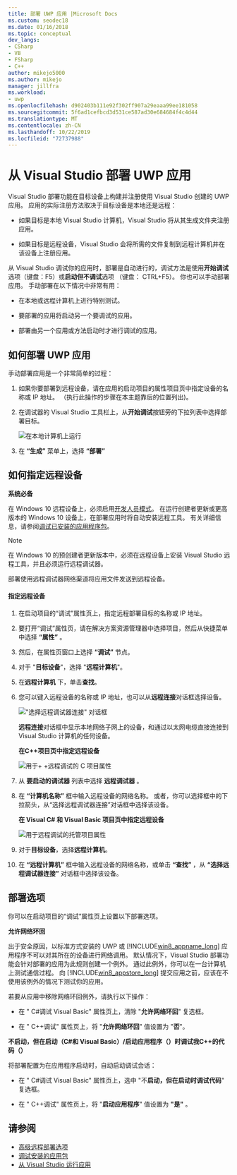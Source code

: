 ```yaml
---
title: 部署 UWP 应用 |Microsoft Docs
ms.custom: seodec18
ms.date: 01/16/2018
ms.topic: conceptual
dev_langs:
- CSharp
- VB
- FSharp
- C++
author: mikejo5000
ms.author: mikejo
manager: jillfra
ms.workload:
- uwp
ms.openlocfilehash: d902403b111e92f302ff907a29eaaa99ee181058
ms.sourcegitcommit: 5f6ad1cefbcd3d531ce587ad30e684684f4c4d44
ms.translationtype: MT
ms.contentlocale: zh-CN
ms.lasthandoff: 10/22/2019
ms.locfileid: "72737988"
---
```

# <a name="deploy-uwp-apps-from-visual-studio"></a>从 Visual Studio 部署 UWP 应用

Visual Studio 部署功能在目标设备上构建并注册使用 Visual Studio 创建的 UWP 应用。 应用的实际注册方法取决于目标设备是本地还是远程：

- 如果目标是本地 Visual Studio 计算机，Visual Studio 将从其生成文件夹注册应用。

- 如果目标是远程设备，Visual Studio 会将所需的文件复制到远程计算机并在该设备上注册应用。

从 Visual Studio 调试你的应用时，部署是自动进行的，调试方法是使用**开始调试**选项（键盘：F5）或**启动但不调试**选项 （键盘： CTRL+F5）。 你也可以手动部署应用。 手动部署在以下情况中非常有用：

- 在本地或远程计算机上进行特别测试。

- 要部署的应用将启动另一个要调试的应用。

- 部署由另一个应用或方法启动时才进行调试的应用。

## <a name="BKMK_How_to_deploy_a_Windows_Store_app"></a>如何部署 UWP 应用
 手动部署应用是一个非常简单的过程：

1. 如果你要部署到远程设备，请在应用的启动项目的属性项目页中指定设备的名称或 IP 地址。 （执行此操作的步骤在本主题靠后的位置列出)。

2. 在调试器的 Visual Studio 工具栏上，从**开始调试**按钮旁的下拉列表中选择部署目标。

     ![在本地计算机上运行](../debugger/media/vsrun_f5_local.png "VSRUN_F5_Local")

3. 在 **“生成”** 菜单上，选择 **“部署”**

## <a name="BKMK_How_to_specify_a_remote_device"></a> 如何指定远程设备

**系统必备**

在 Windows 10 远程设备上，必须启用[开发人员模式](/windows/uwp/get-started/enable-your-device-for-development)。 在运行创建者更新或更高版本的 Windows 10 设备上，在部署应用时将自动安装远程工具。 有关详细信息，请参阅[调试已安装的应用程序包](../debugger/debug-installed-app-package.md)。

> [!NOTE]
> 在 Windows 10 的预创建者更新版本中，必须在远程设备上安装 Visual Studio 远程工具，并且必须运行远程调试器。

部署使用远程调试器网络渠道将应用文件发送到远程设备。

#### <a name="to-specify-a-remote-device"></a>指定远程设备

1. 在启动项目的“调试”属性页上，指定远程部署目标的名称或 IP 地址。

2. 要打开“调试”属性页，请在解决方案资源管理器中选择项目，然后从快捷菜单中选择 **“属性”** 。

3. 然后，在属性页窗口上选择 **“调试”** 节点。

4. 对于 "**目标设备**"，选择 "**远程计算机**"。

5. 在**远程计算机** 下，单击**查找**。

6. 您可以键入远程设备的名称或 IP 地址，也可以从**远程连接**对话框选择设备。

    !["选择远程调试器连接" 对话框](../debugger/media/vsrun_selectremotedebuggerdlg.png "VSRUN_SelectRemoteDebuggerDlg")

    **远程连接**对话框中显示本地网络子网上的设备，和通过以太网电缆直接连接到 Visual Studio 计算机的任何设备。

   **在C++项目页中指定远程设备**

   ![用于&#43; &#43;远程调试的 C 项目属性](../debugger/media/vsrun_cpp_projprop_remote.png "VSRUN_CPP_ProjProp_Remote")

7. 从 **要启动的调试器** 列表中选择 **远程调试器** 。

8. 在 **“计算机名称”** 框中输入远程设备的网络名称。 或者，你可以选择框中的下拉箭头，从“选择远程调试器连接”对话框中选择该设备。

   **在 Visual C# 和 Visual Basic 项目页中指定远程设备**

   ![用于远程调试的托管项目属性](../debugger/media/vsrun_managed_projprop_remote.png "VSRUN_Managed_ProjProp_Remote")

9. 对于**目标设备**，选择**远程计算机**。

10. 在 **“远程计算机”** 框中输入远程设备的网络名称，或单击 **“查找”** ，从 **“选择远程调试器连接”** 对话框中选择该设备。

## <a name="BKMK_Deployment_options"></a> 部署选项

你可以在启动项目的“调试”属性页上设置以下部署选项。

**允许网络环回**

出于安全原因，以标准方式安装的 UWP 或 [!INCLUDE[win8_appname_long](../debugger/includes/win8_appname_long_md.md)] 应用程序不可以对其所在的设备进行网络调用。 默认情况下，Visual Studio 部署功能会针对部署的应用为此规则创建一个例外。 通过此例外，你可以在一台计算机上测试通信过程。 向 [!INCLUDE[win8_appstore_long](../debugger/includes/win8_appstore_long_md.md)] 提交应用之前，应该在不使用该例外的情况下测试你的应用。

若要从应用中移除网络环回例外，请执行以下操作：

- 在 " C#调试 Visual Basic" 属性页上，清除 "**允许网络环回**" 复选框。

- 在 " C++调试" 属性页上，将 "**允许网络环回**" 值设置为 "**否**"。

**不启动，但在启动（C#和 Visual Basic）/启动应用程序（）时调试我C++的代码（）**

将部署配置为在应用程序启动时，自动启动调试会话：

- 在 " C#调试 Visual Basic" 属性页上，选中 "不**启动，但在启动时调试代码**" 复选框。

- 在 " C++调试" 属性页上，将 "**启动应用程序**" 值设置为 **"是"** 。

## <a name="see-also"></a>请参阅

- [高级远程部署选项](/windows/uwp/debug-test-perf/deploying-and-debugging-uwp-apps#advanced-remote-deployment-options)
- [调试安装的应用包](../debugger/debug-installed-app-package.md)
- [从 Visual Studio 运行应用](/visualstudio/debugger/debugging-windows-store-and-windows-universal-apps)
